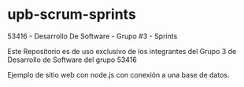 # upb-scrum-sprints
53416 - Desarrollo De Software - Grupo #3 - Sprints

Este Repositorio es de uso exclusivo de los integrantes del Grupo 3 de Desarrollo de Software del grupo 53416

Ejemplo de sitio web con node.js con conexión a una base de datos.